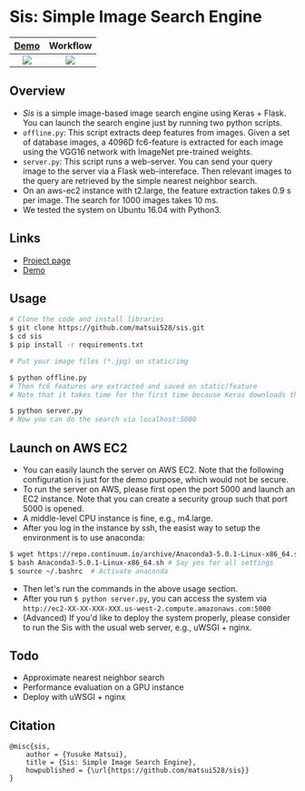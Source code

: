 # Sis: Simple Image Search Engine

[Demo](http://www.simple-image-search.xyz/) | Workflow
:---:|:---:
![](http://yusukematsui.me/project/sis/img/screencapture.jpg)|![](http://yusukematsui.me/project/sis/img/overview.jpg)

## Overview
- *Sis* is a simple image-based image search engine using Keras + Flask. You can launch the search engine just by running two python scripts.
- `offline.py`: This script extracts deep features from images. Given a set of database images, a 4096D fc6-feature is extracted for each image using the VGG16 network with ImageNet pre-trained weights.
- `server.py`: This script runs a web-server. You can send your query image to the server via a Flask web-intereface. Then relevant images to the query are retrieved by the simple nearest neighbor search.
- On an aws-ec2 instance with t2.large, the feature extraction takes 0.9 s per image. The search for 1000 images takes 10 ms.
- We tested the system on Ubuntu 16.04 with Python3.

## Links
- [Project page](http://yusukematsui.me/project/sis/sis.html)
- [Demo](http://www.simple-image-search.xyz/)

## Usage
```bash
# Clone the code and install libraries
$ git clone https://github.com/matsui528/sis.git
$ cd sis
$ pip install -r requirements.txt

# Put your image files (*.jpg) on static/img

$ python offline.py
# Then fc6 features are extracted and saved on static/feature
# Note that it takes time for the first time because Keras downloads the VGG weights.

$ python server.py
# Now you can do the search via localhost:5000
```
## Launch on AWS EC2
- You can easily launch the server on AWS EC2. Note that the following configuration is just for the demo purpose, which would not be secure.
- To run the server on AWS, please first open the port 5000 and launch an EC2 instance. Note that you can create a security group such that port 5000 is opened.
- A middle-level CPU instance is fine, e.g., m4.large.
- After you log in the instance by ssh, the easist way to setup the environment is to use anaconda:
```bash
$ wget https://repo.continuum.io/archive/Anaconda3-5.0.1-Linux-x86_64.sh
$ bash Anaconda3-5.0.1-Linux-x86_64.sh # Say yes for all settings
$ source ~/.bashrc  # Activate anaconda
```
- Then let's run the commands in the above usage section.
- After you run `$ python server.py`, you can access the system via `http://ec2-XX-XX-XXX-XXX.us-west-2.compute.amazonaws.com:5000`
- (Advanced) If you'd like to deploy the system properly, please consider to run the Sis with the usual web server, e.g., uWSGI + nginx.

## Todo
- Approximate nearest neighbor search
- Performance evaluation on a GPU instance
- Deploy with uWSGI + nginx

## Citation

    @misc{sis,
	    author = {Yusuke Matsui},
	    title = {Sis: Simple Image Search Engine},
	    howpublished = {\url{https://github.com/matsui528/sis}}
    }